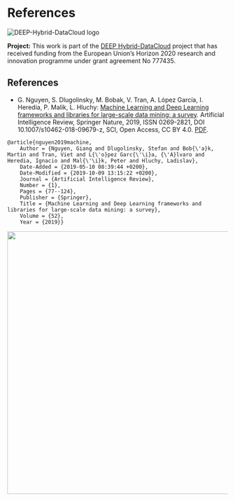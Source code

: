 References
==============================
![DEEP-Hybrid-DataCloud logo](https://deep-hybrid-datacloud.eu/wp-content/uploads/sites/2/2018/01/logo.png)

**Project:** 
This work is part of the [DEEP Hybrid-DataCloud](https://deep-hybrid-datacloud.eu/) project that has received funding from the European Union’s Horizon 2020 research and innovation programme under grant agreement No 777435.

References
------------

- G. Nguyen, S. Dlugolinsky, M. Bobak, V. Tran, A. López García, I. Heredia, P. Malik, L. Hluchy: [Machine Learning and Deep Learning frameworks and libraries for large-scale data mining: a survey](https://doi.org/10.1007/s10462-018-09679-z). Artificial Intelligence Review, Springer Nature, 2019, ISSN 0269-2821, DOI 10.1007/s10462-018-09679-z, SCI, Open Access, CC BY 4.0. [PDF](2019_AIRE_Nguyen2019_Article_MachineLearningAndDeepLearning).

```
@article{nguyen2019machine,
	Author = {Nguyen, Giang and Dlugolinsky, Stefan and Bob{\'a}k, Martin and Tran, Viet and L{\'o}pez Garc{\'\i}a, {\'A}lvaro and Heredia, Ignacio and Mal{\'\i}k, Peter and Hluchy, Ladislav},
	Date-Added = {2019-05-10 08:39:44 +0200},
	Date-Modified = {2019-10-09 13:15:22 +0200},
	Journal = {Artificial Intelligence Review},
	Number = {1},
	Pages = {77--124},
	Publisher = {Springer},
	Title = {Machine Learning and Deep Learning frameworks and libraries for large-scale data mining: a survey},
	Volume = {52},
	Year = {2019}}
```

<img src="https://deep-hybrid-datacloud.eu/wp-content/uploads/sites/2/2018/04/datastreams.jpeg" width="600">
